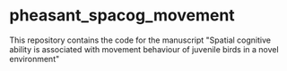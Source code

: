 # pheasant_spacog_movement
This repository contains the code for the manuscript "Spatial cognitive ability is associated with movement behaviour of juvenile birds in a novel environment"
